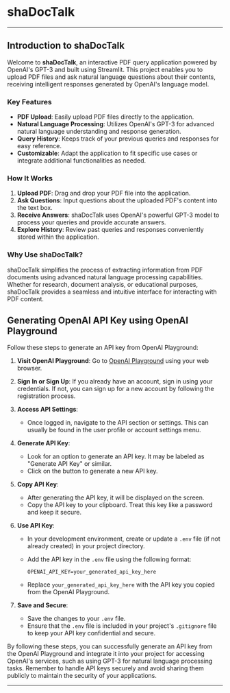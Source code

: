 # shaDocTalk

---

## Introduction to shaDocTalk

Welcome to **shaDocTalk**, an interactive PDF query application powered by OpenAI's GPT-3 and built using Streamlit. This project enables you to upload PDF files and ask natural language questions about their contents, receiving intelligent responses generated by OpenAI's language model.

### Key Features

- **PDF Upload**: Easily upload PDF files directly to the application.
- **Natural Language Processing**: Utilizes OpenAI's GPT-3 for advanced natural language understanding and response generation.
- **Query History**: Keeps track of your previous queries and responses for easy reference.
- **Customizable**: Adapt the application to fit specific use cases or integrate additional functionalities as needed.

### How It Works

1. **Upload PDF**: Drag and drop your PDF file into the application.
2. **Ask Questions**: Input questions about the uploaded PDF's content into the text box.
3. **Receive Answers**: shaDocTalk uses OpenAI's powerful GPT-3 model to process your queries and provide accurate answers.
4. **Explore History**: Review past queries and responses conveniently stored within the application.

### Why Use shaDocTalk?

shaDocTalk simplifies the process of extracting information from PDF documents using advanced natural language processing capabilities. Whether for research, document analysis, or educational purposes, shaDocTalk provides a seamless and intuitive interface for interacting with PDF content.


## Generating OpenAI API Key using OpenAI Playground

Follow these steps to generate an API key from OpenAI Playground:

1. **Visit OpenAI Playground**: Go to [OpenAI Playground](https://platform.openai.com/playground) using your web browser.

2. **Sign In or Sign Up**: If you already have an account, sign in using your credentials. If not, you can sign up for a new account by following the registration process.

3. **Access API Settings**:
   - Once logged in, navigate to the API section or settings. This can usually be found in the user profile or account settings menu.

4. **Generate API Key**:
   - Look for an option to generate an API key. It may be labeled as "Generate API Key" or similar.
   - Click on the button to generate a new API key.

5. **Copy API Key**:
   - After generating the API key, it will be displayed on the screen.
   - Copy the API key to your clipboard. Treat this key like a password and keep it secure.

6. **Use API Key**:
   - In your development environment, create or update a `.env` file (if not already created) in your project directory.
   - Add the API key in the `.env` file using the following format:

     ```
     OPENAI_API_KEY=your_generated_api_key_here
     ```

   - Replace `your_generated_api_key_here` with the API key you copied from the OpenAI Playground.

7. **Save and Secure**:
   - Save the changes to your `.env` file.
   - Ensure that the `.env` file is included in your project's `.gitignore` file to keep your API key confidential and secure.

By following these steps, you can successfully generate an API key from the OpenAI Playground and integrate it into your project for accessing OpenAI's services, such as using GPT-3 for natural language processing tasks. Remember to handle API keys securely and avoid sharing them publicly to maintain the security of your applications.

---

